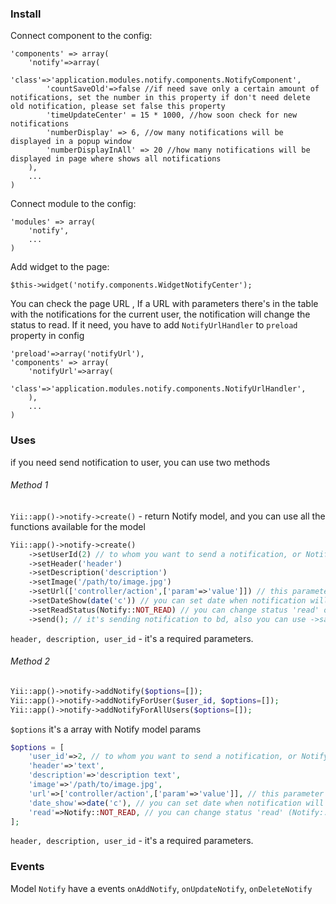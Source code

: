 ### Install

Connect component to the config:

```
'components' => array(
    'notify'=>array(
        'class'=>'application.modules.notify.components.NotifyComponent',
        'countSaveOld'=>false //if need save only a certain amount of notifications, set the number in this property if don't need delete old notification, please set false this property
        'timeUpdateCenter' = 15 * 1000, //how soon check for new notifications
        'numberDisplay' => 6, //ow many notifications will be displayed in a popup window
        'numberDisplayInAll' => 20 //how many notifications will be displayed in page where shows all notifications
    ),
    ...
)
```

Connect module to the config:

```
'modules' => array(
    'notify',
    ...
)
```

Add widget to the page:

```
$this->widget('notify.components.WidgetNotifyCenter');
```

You can check the page URL , If a URL with parameters there's in the table with the notifications for the current user, the notification will change the status to read.
If it need, you  have to add `NotifyUrlHandler` to `preload` property in config

```
'preload'=>array('notifyUrl'),
'components' => array(
    'notifyUrl'=>array(
        'class'=>'application.modules.notify.components.NotifyUrlHandler',
    ),
    ...
)
```

### Uses

if you need send notification to user, you can use two methods

###### Method 1

`Yii::app()->notify->create()` - return Notify model, and you can use all the functions available for the model

```php
Yii::app()->notify->create()
    ->setUserId(2) // to whom you want to send a notification, or Notify::ALL_USERS (or 0) if you want send notification to all users
    ->setHeader('header')
    ->setDescription('description')
    ->setImage('/path/to/image.jpg')
    ->setUrl(['controller/action',['param'=>'value']]) // this parameter uses a CHtml::normalizeUrl to create url
    ->setDateShow(date('c')) // you can set date when notification will must send to user, default date('c') 
    ->setReadStatus(Notify::NOT_READ) // you can change status 'read' or 'not read'
    ->send(); // it's sending notification to bd, also you can use ->save();
```

`header, description, user_id` - it's a required parameters.

###### Method 2

```php
Yii::app()->notify->addNotify($options=[]);
Yii::app()->notify->addNotifyForUser($user_id, $options=[]);
Yii::app()->notify->addNotifyForAllUsers($options=[]);
```

`$options` it's a array with Notify model params

```php
$options = [
    'user_id'=>2, // to whom you want to send a notification, or Notify::ALL_USERS (or 0) if you want send notification to all users
    'header'=>'text',
    'description'=>'description text',
    'image'=>'/path/to/image.jpg',
    'url'=>['controller/action',['param'=>'value']], // this parameter uses a CHtml::normalizeUrl to create url
    'date_show'=>date('c'), // you can set date when notification will must send to user, default date('c') 
    'read'=>Notify::NOT_READ, // you can change status 'read' (Notify::READ) or 'not read' (Notify::NOT_READ)
];
```

`header, description, user_id` - it's a required parameters.


### Events

Model `Notify` have a events `onAddNotify`, `onUpdateNotify`, `onDeleteNotify`


